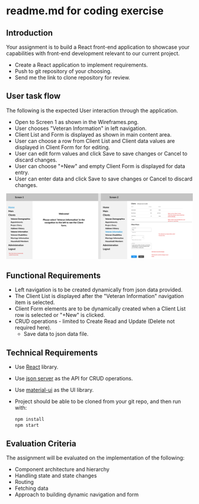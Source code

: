 # readme.md for coding exercise

##	Introduction

Your assignment is to build a React front-end application to showcase your capabilities with front-end development relevant to our current project.

  - Create a React application to implement requirements.
  - Push to git repository of your choosing.
  - Send me the link to clone repository for review.

##  User task flow

The following is the expected User interaction through the application.

  - Open to Screen 1 as shown in the Wireframes.png.
  - User chooses "Veteran Information" in left navigation.
  - Client List and Form is displayed as shown in main content area.
  - User can choose a row from Client List and Client data values are displayed in Client Form for for editing.
  - User can edit form values and click Save to save changes or Cancel to discard changes.
  - User can choose "+New" and empty Client Form is displayed for data entry.
  - User can enter data and click Save to save changes or Cancel to discard changes.

  ![Wireframes](./Wireframes.png)


##	Functional Requirements

  - Left navigation is to be created dynamically from json data provided.
  - The Client List is displayed after the "Veteran Information" navigation item is selected.
  - Client Form elements are to be dynamically created when a Client List row is selected or "+New" is clicked.
  - CRUD operations	- limited to Create Read and Update (Delete not required here).
    - Save data to json data file.


##	Technical Requirements

  - Use [React](https://reactjs.org/) library.
  
  - Use [json server](https://github.com/typicode/json-server) as the API for CRUD operations.
  
  - Use [material-ui](https://material-ui.com) as the UI library.

  - Project should be able to be cloned from your git repo, and then run with:  
    ```
    npm install
    npm start
    ```


##	Evaluation Criteria

The assignment will be evaluated on the implementation of the following:  
  - Component architecture and hierarchy
  - Handling state and state changes
  - Routing
  - Fetching data
  - Approach to building dynamic navigation and form


